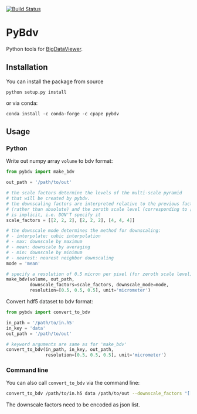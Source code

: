 [![Build Status](https://travis-ci.org/constantinpape/pybdv.svg?branch=master)](https://travis-ci.org/constantinpape/pybdv)

# PyBdv

Python tools for [BigDataViewer](https://imagej.net/BigDataViewer).


## Installation

You can install the package from source
```
python setup.py install
```
or via conda:
```
conda install -c conda-forge -c cpape pybdv
```


## Usage

### Python

Write out numpy array `volume` to bdv format:
```python
from pybdv import make_bdv

out_path = '/path/to/out'

# the scale factors determine the levels of the multi-scale pyramid
# that will be created by pybdv.
# the downscaling factors are interpreted relative to the previous factor
# (rather than absolute) and the zeroth scale level (corresponding to [1, 1, 1])
# is implicit, i.e. DON'T specify it
scale_factors = [[2, 2, 2], [2, 2, 2], [4, 4, 4]]

# the downscale mode determines the method for downscaling:
# - interpolate: cubic interpolation
# - max: downscale by maximum
# - mean: downscale by averaging
# - min: downscale by minimum
# - nearest: nearest neighbor downscaling
mode = 'mean'

# specify a resolution of 0.5 micron per pixel (for zeroth scale level)
make_bdv(volume, out_path,
         downscale_factors=scale_factors, downscale_mode=mode,
         resolution=[0.5, 0.5, 0.5], unit='micrometer')
```

Convert hdf5 dataset to bdv format:
```python
from pybdv import convert_to_bdv

in_path = '/path/to/in.h5'
in_key = 'data'
out_path = '/path/to/out'

# keyword arguments are same as for 'make_bdv'
convert_to_bdv(in_path, in_key, out_path,
               resolution=[0.5, 0.5, 0.5], unit='micrometer')
```

### Command line

You can also call `convert_to_bdv` via the command line:
```bash
convert_to_bdv /path/to/in.h5 data /path/to/out --downscale_factors "[[2, 2, 2], [2, 2, 2], [4, 4, 4]]" --downscale_mode nearest --resolution 0.5 0.5 0.5 --unit micrometer
```

The downscale factors need to be encoded as json list.
